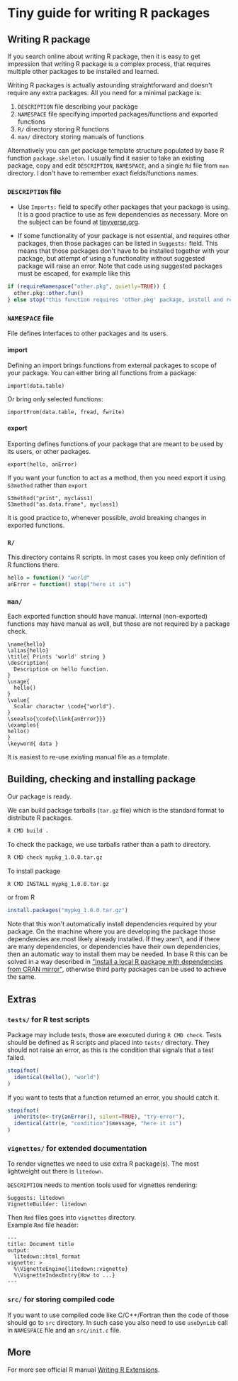 # Tiny guide for writing R packages

## Writing R package

If you search online about writing R package, then it is easy to get impression that writing R package is a complex process, that requires multiple other packages to be installed and learned.

Writing R packages is actually astounding straightforward and doesn't require any extra packages.
All you need for a minimal package is:

1. `DESCRIPTION` file describing your package
2. `NAMESPACE` file specifying imported packages/functions and exported functions
3. `R/` directory storing R functions
4. `man/` directory storing manuals of functions

Alternatively you can get package template structure populated by base R function `package.skeleton`. I usually find it easier to take an existing package, copy and edit `DESCRIPTION`, `NAMESPACE`, and a single `Rd` file from `man` directory. I don't have to remember exact fields/functions names.

### `DESCRIPTION` file

- Use `Imports:` field to specify other packages that your package is using. It is a good practice to use as few dependencies as necessary. More on the subject can be found at [tinyverse.org](https://www.tinyverse.org).

- If some functionality of your package is not essential, and requires other packages, then those packages can be listed in `Suggests:` field. This means that those packages don't have to be installed together with your package, but attempt of using a functionality without suggested package will raise an error. Note that code using suggested packages must be escaped, for example like this
```R
if (requireNamespace("other.pkg", quietly=TRUE)) {
  other.pkg::other.fun()
} else stop("this function requires 'other.pkg' package, install and retry")
```

### `NAMESPACE` file

File defines interfaces to other packages and its users.

#### import

Defining an import brings functions from external packages to scope of your package.
You can either bring all functions from a package:
```
import(data.table)
```
Or bring only selected functions:
```
importFrom(data.table, fread, fwrite)
```

#### export

Exporting defines functions of your package that are meant to be used by its users, or other packages.
```
export(hello, anError)
```

If you want your function to act as a method, then you need export it using `S3method` rather than `export`
```
S3method("print", myclass1)
S3method("as.data.frame", myclass1)
```

It is good practice to, whenever possible, avoid breaking changes in exported functions.

### `R/`

This directory contains R scripts. In most cases you keep only definition of R functions there.

```R
hello = function() "world"
anError = function() stop("here it is")
```

### `man/`

Each exported function should have manual. Internal (non-exported) functions may have manual as well, but those are not required by a package check.
```Rd
\name{hello}
\alias{hello}
\title{ Prints 'world' string }
\description{
  Description on hello function.
}
\usage{
  hello()
}
\value{
  Scalar character \code{"world"}.
}
\seealso{\code{\link{anError}}}
\examples{
hello()
}
\keyword{ data }
```

It is easiest to re-use existing manual file as a template.

## Building, checking and installing package

Our package is ready.

We can build package tarballs (`tar.gz` file) which is the standard format to distribute R packages.

```sh
R CMD build .
```

To check the package, we use tarballs rather than a path to directory.

```sh
R CMD check mypkg_1.0.0.tar.gz
```

To install package

```sh
R CMD INSTALL mypkg_1.0.0.tar.gz
```

or from R
```R
install.packages("mypkg_1.0.0.tar.gz")
```

Note that this won't automatically install dependencies required by your package. On the machine where you are developing the package those dependencies are most likely already installed. If they aren't, and if there are many dependencies, or dependencies have their own dependencies, then an automatic way to install them may be needed. In base R this can be solved in a way described in ["Install a local R package with dependencies from CRAN mirror"](https://stackoverflow.com/a/74006901/2490497), otherwise third party packages can be used to achieve the same.

## Extras

### `tests/` for R test scripts

Package may include tests, those are executed during `R CMD check`. Tests should be defined as R scripts and placed into `tests/` directory. They should not raise an error, as this is the condition that signals that a test failed.

```R
stopifnot(
  identical(hello(), "world")
)
```

If you want to tests that a function returned an error, you should catch it.

```R
stopifnot(
  inherits(e<-try(anError(), silent=TRUE), "try-error"),
  identical(attr(e, "condition")$message, "here it is")
)
```

### `vignettes/` for extended documentation

To render vignettes we need to use extra R package(s). The most lightweight out there is `litedown`.  

`DESCRIPTION` needs to mention tools used for vignettes rendering:
```dcf
Suggests: litedown
VignetteBuilder: litedown
```

Then `Rmd` files goes into `vignettes` directory.  
Example `Rmd` file header:  
```
---
title: Document title
output:
  litedown::html_format
vignette: >
  %\VignetteEngine{litedown::vignette}
  %\VignetteIndexEntry{How to ...}
---
```

### `src/` for storing compiled code

If you want to use compiled code like C/C++/Fortran then the code of those should go to `src` directory. In such case you also need to use `useDynLib` call in `NAMESPACE` file and an `src/init.c` file.

## More

For more see official R manual [Writing R Extensions](https://cran.r-project.org/doc/manuals/r-release/R-exts.html).
